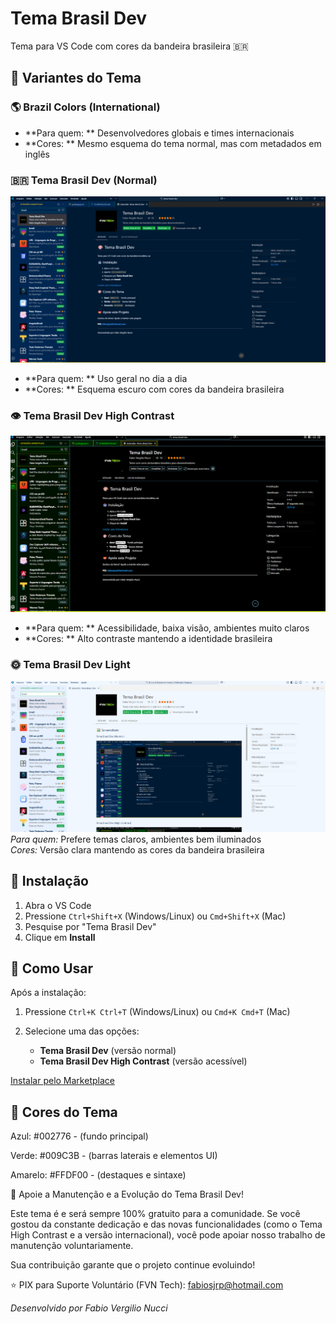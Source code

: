 
# Tema Brasil Dev

Tema para VS Code com cores da bandeira brasileira 🇧🇷

## 🎨 Variantes do Tema

### 🌎 Brazil Colors (International)
- **Para quem:   ** Desenvolvedores globais e times internacionais
- **Cores:   ** Mesmo esquema do tema normal, mas com metadados em inglês

### 🇧🇷 Tema Brasil Dev (Normal)
![Tema Normal](screenshots/tema_brasil_dev.png)
- **Para quem:  ** Uso geral no dia a dia
- **Cores:   ** Esquema escuro com cores da bandeira brasileira

### 👁️ Tema Brasil Dev High Contrast
![Tema High Contrast](screenshots/tema_brasil_dev_contraste.png)
- **Para quem:   ** Acessibilidade, baixa visão, ambientes muito claros
- **Cores:   ** Alto contraste mantendo a identidade brasileira

### 🌞 Tema Brasil Dev Light
![Tema High Contrast](screenshots/tema_brasil_dev_light.png)
*Para quem:* Prefere temas claros, ambientes bem iluminados  
*Cores:* Versão clara mantendo as cores da bandeira brasileira

## 🚀 Instalação

1. Abra o VS Code
2. Pressione `Ctrl+Shift+X` (Windows/Linux) ou `Cmd+Shift+X` (Mac)
3. Pesquise por "Tema Brasil Dev"
4. Clique em **Install**

## 🎯 Como Usar

Após a instalação:

1. Pressione `Ctrl+K Ctrl+T` (Windows/Linux) ou `Cmd+K Cmd+T` (Mac)
2. Selecione uma das opções:

   - **Tema Brasil Dev** (versão normal)
   - **Tema Brasil Dev High Contrast** (versão acessível)

[Instalar pelo Marketplace](https://marketplace.visualstudio.com/items?itemName=fabio-vergilio-nucci.tema-brasil-dev)


## 🎨 Cores do Tema

Azul: #002776 - (fundo principal)

Verde: #009C3B - (barras laterais e elementos UI)

Amarelo: #FFDF00 - (destaques e sintaxe)


👋 Apoie a Manutenção e a Evolução do Tema Brasil Dev!

Este tema é e será sempre 100% gratuito para a comunidade. Se você gostou da constante dedicação e das novas funcionalidades (como o Tema High Contrast e a versão internacional), você pode apoiar nosso trabalho de manutenção voluntariamente.

Sua contribuição garante que o projeto continue evoluindo!

⭐ PIX para Suporte Voluntário (FVN Tech): fabiosjrp@hotmail.com


*Desenvolvido por Fabio Vergilio Nucci*

